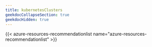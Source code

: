 ```yaml
---
title: kubernetesClusters
geekdocCollapseSection: true
geekdocHidden: true
---
```


{{< azure-resources-recommendationlist name="azure-resources-recommendationlist" >}}
